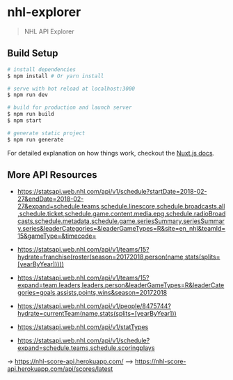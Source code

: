 # nhl-explorer

> NHL API Explorer

## Build Setup

``` bash
# install dependencies
$ npm install # Or yarn install

# serve with hot reload at localhost:3000
$ npm run dev

# build for production and launch server
$ npm run build
$ npm start

# generate static project
$ npm run generate
```

For detailed explanation on how things work, checkout the [Nuxt.js docs](https://github.com/nuxt/nuxt.js).

## More API Resources

- https://statsapi.web.nhl.com/api/v1/schedule?startDate=2018-02-27&endDate=2018-02-27&expand=schedule.teams,schedule.linescore,schedule.broadcasts.all,schedule.ticket,schedule.game.content.media.epg,schedule.radioBroadcasts,schedule.metadata,schedule.game.seriesSummary,seriesSummary.series&leaderCategories=&leaderGameTypes=R&site=en_nhl&teamId=15&gameType=&timecode=

- https://statsapi.web.nhl.com/api/v1/teams/15?hydrate=franchise(roster(season=20172018,person(name,stats(splits=[yearByYear]))))

- https://statsapi.web.nhl.com/api/v1/teams/15?expand=team.leaders,leaders.person&leaderGameTypes=R&leaderCategories=goals,assists,points,wins&season=20172018

- https://statsapi.web.nhl.com/api/v1/people/8475744?hydrate=currentTeam(name,stats(splits=[yearByYear]))

- https://statsapi.web.nhl.com/api/v1/statTypes

- https://statsapi.web.nhl.com/api/v1/schedule?expand=schedule.teams,schedule.scoringplays

-> https://nhl-score-api.herokuapp.com/
—> https://nhl-score-api.herokuapp.com/api/scores/latest

